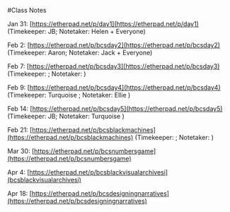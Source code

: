 
#Class Notes

Jan 31: [https://etherpad.net/p/day1](https://etherpad.net/p/day1) (Timekeeper: JB; Notetaker: Helen + Everyone)

Feb 2: [https://etherpad.net/p/bcsday2](https://etherpad.net/p/bcsday2) (Timekeeper: Aaron; Notetaker: Jack + Everyone)

Feb 7: [https://etherpad.net/p/bcsday3](https://etherpad.net/p/bcsday3) (Timekeeper: ; Notetaker: )

Feb 9: [https://etherpad.net/p/bcsday4](https://etherpad.net/p/bcsday4) (Timekeeper: Turquoise ; Notetaker: Ellie )

Feb 14: [https://etherpad.net/p/bcsday5](https://etherpad.net/p/bcsday5) (Timekeeper: JB; Notetaker: Turquoise )

Feb 21: [https://etherpad.net/p/bcsblackmachines](https://etherpad.net/p/bcsblackmachines) (Timekeeper: ; Notetaker: )

Mar 30: [https://etherpad.net/p/bcsnumbersgame](https://etherpad.net/p/bcsnumbersgame) 

Apr 4: [https://etherpad.net/p/bcsblackvisualarchivesi](bcsblackvisualarchivesi) 

Apr 18: [https://etherpad.net/p/bcsdesigningnarratives](https://etherpad.net/p/bcsdesigningnarratives)
